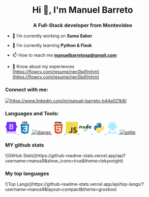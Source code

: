 <h1 align="center">Hi 👋, I'm Manuel Barreto</h1>
<h3 align="center">A Full-Stack developer from Montevideo</h3>

- 🔭 I’m currently working on **Suma Saber**

- 🌱 I’m currently learning **Python & Flask**

- 📫 How to reach me **manuelbarretosp@gmail.com**

- 📄 Know about my experiences [https://flowcv.com/resume/nec0bd1mhm](https://flowcv.com/resume/nec0bd1mhm)

<h3 align="left">Connect with me:</h3>
<p align="left">
<a href="https://linkedin.com/in/https://www.linkedin.com/in/manuel-barreto-b44a021b8/" target="blank"><img align="center" src="https://raw.githubusercontent.com/rahuldkjain/github-profile-readme-generator/master/src/images/icons/Social/linked-in-alt.svg" alt="https://www.linkedin.com/in/manuel-barreto-b44a021b8/" height="30" width="40" /></a>
</p>

<h3 align="left">Languages and Tools:</h3>
<p align="left"> <a href="https://getbootstrap.com" target="_blank" rel="noreferrer"> <img src="https://raw.githubusercontent.com/devicons/devicon/master/icons/bootstrap/bootstrap-plain-wordmark.svg" alt="bootstrap" width="40" height="40"/> </a> <a href="https://www.w3schools.com/css/" target="_blank" rel="noreferrer"> <img src="https://raw.githubusercontent.com/devicons/devicon/master/icons/css3/css3-original-wordmark.svg" alt="css3" width="40" height="40"/> </a> <a href="https://www.djangoproject.com/" target="_blank" rel="noreferrer"> <img src="https://cdn.worldvectorlogo.com/logos/django.svg" alt="django" width="40" height="40"/> </a> <a href="https://www.w3.org/html/" target="_blank" rel="noreferrer"> <img src="https://raw.githubusercontent.com/devicons/devicon/master/icons/html5/html5-original-wordmark.svg" alt="html5" width="40" height="40"/> </a> <a href="https://developer.mozilla.org/en-US/docs/Web/JavaScript" target="_blank" rel="noreferrer"> <img src="https://raw.githubusercontent.com/devicons/devicon/master/icons/javascript/javascript-original.svg" alt="javascript" width="40" height="40"/> </a> <a href="https://nodejs.org" target="_blank" rel="noreferrer"> <img src="https://raw.githubusercontent.com/devicons/devicon/master/icons/nodejs/nodejs-original-wordmark.svg" alt="nodejs" width="40" height="40"/> </a> <a href="https://www.python.org" target="_blank" rel="noreferrer"> <img src="https://raw.githubusercontent.com/devicons/devicon/master/icons/python/python-original.svg" alt="python" width="40" height="40"/> </a> <a href="https://reactjs.org/" target="_blank" rel="noreferrer"> <img src="https://raw.githubusercontent.com/devicons/devicon/master/icons/react/react-original-wordmark.svg" alt="react" width="40" height="40"/> </a> <a href="https://www.sqlite.org/" target="_blank" rel="noreferrer"> <img src="https://www.vectorlogo.zone/logos/sqlite/sqlite-icon.svg" alt="sqlite" width="40" height="40"/> </a> </p>

<h3 align="left">MY github stats</h3>
![GitHub Stats](https://github-readme-stats.vercel.app/api?username=manus9&show_icons=true&theme=tokyonight)

<h3 align="left">My top languages</h3>
![Top Langs](https://github-readme-stats.vercel.app/api/top-langs/?username=manus9&layout=compact&theme=gruvbox)
